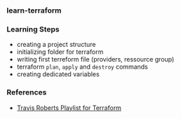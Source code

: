 ### learn-terraform

### Learning Steps
- creating a project structure
- initializing folder for terraform
- writing first terreform file (providers, ressource group)
- terraform `plan`, `apply` and `destroy` commands
- creating dedicated variables


### References
- [Travis Roberts Playlist for Terraform](https://www.youtube.com/watch?v=PD8OR4Tmjxo&list=PLnWpsLZNgHzVVslxs8Bwq19Ng0ff4XlFv)